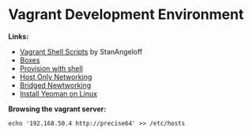 Vagrant Development Environment
===============================

**Links:**  
* [Vagrant Shell Scripts](https://github.com/StanAngeloff/vagrant-shell-scripts "scripts") by StanAngeloff  
* [Boxes](http://www.vagrantbox.es "boxes")  
* [Provision with shell](http://vagrantup.com/v1/docs/provisioners/shell.html "shell")  
* [Host Only Networking](http://vagrantup.com/v1/docs/host_only_networking.html "host")  
* [Bridged Newtworking](http://vagrantup.com/v1/docs/bridged_networking.html "bridged")  
* [Install Yeoman on Linux](https://github.com/yeoman/yeoman/issues/461 "yeoman on linux")  

**Browsing the vagrant server:**  

    echo '192.168.50.4 http://precise64' >> /etc/hosts